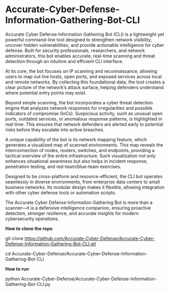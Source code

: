 # Accurate-Cyber-Defense-Information-Gathering-Bot-CLI
Accurate Cyber Defense Information Gathering Bot (CLI) is a lightweight yet powerful command-line tool designed to strengthen network visibility, uncover hidden vulnerabilities, and provide actionable intelligence for cyber defense.
Built for security professionals, researchers, and network administrators, this bot enables accurate, real-time scanning and threat detection through an intuitive and efficient CLI interface.

At its core, the bot focuses on IP scanning and reconnaissance, allowing users to map out live hosts, open ports, and exposed services across local and remote networks. By collecting this foundational data, the tool creates a clear picture of the network’s attack surface, helping defenders understand where potential entry points may exist.

Beyond simple scanning, the bot incorporates a cyber threat detection engine that analyzes network responses for irregularities and possible indicators of compromise (IoCs). Suspicious activity, such as unusual open ports, outdated services, or anomalous response patterns, is highlighted in real time. This ensures that network defenders are alerted early to potential risks before they escalate into active breaches.

A unique capability of the bot is its network mapping feature, which generates a visualized map of scanned environments. This map reveals the interconnection of nodes, routers, switches, and endpoints, providing a tactical overview of the entire infrastructure. Such visualization not only enhances situational awareness but also helps in incident response, penetration testing, and red-team/blue-team exercises.

Designed to be cross-platform and resource-efficient, the CLI bot operates seamlessly in diverse environments, from enterprise data centers to small business networks. Its modular design makes it flexible, allowing integration with other cyber defense tools or automation scripts.

The Accurate Cyber Defense Information Gathering Bot is more than a scanner—it is a defensive intelligence companion, ensuring proactive detection, stronger resilience, and accurate insights for modern cybersecurity operations.

**How to clone the repo**

git clone https://github.com/Accurate-Cyber-Defense/Accurate-Cyber-Defense-Information-Gathering-Bot-CLI.git

cd Accurate-Cyber-Defense/Accurate-Cyber-Defense-Information-Gathering-Bot-CLI

**How to run**

python Accurate-Cyber-Defense/Accurate-Cyber-Defense-Information-Gathering-Bot-CLI.py 
